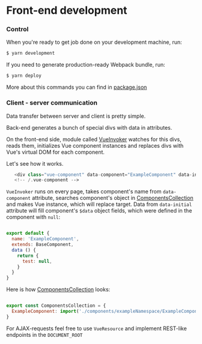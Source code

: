 # Front-end development

### Control

When you're ready to get job done on your development machine, run:

```bash
$ yarn development
```

If you need to generate production-ready Webpack bundle, run:

```bash
$ yarn deploy
```

More about this commands you can find in [package.json](./../package.json)

### Client - server communication

Data transfer between server and client is pretty simple.

Back-end generates a bunch of special divs with data in attributes.

On the front-end side, module called [VueInvoker](./../local/assets/source/vue/VueInvoker.js) watches for this divs, reads them, initializes Vue component instances
 and replaces divs with Vue's virtual DOM for each component. 
 
Let's see how it works.
 
 ```php
    <div class="vue-component" data-component="ExampleComponent" data-initial='"{"test":"value"}"'></div>
    <!-- /.vue-component -->
 ```

`VueInvoker` runs on every page, takes component's name from `data-component` attribute, searches component's object in [ComponentsCollection](./../local/assets/source/vue/ComponentsCollection.js) and makes Vue instance, which will replace target. Data from `data-initial` attribute will fill component's `$data` object fields, which were defined in the component with `null`:

```js

export default {
  name: 'ExampleComponent',
  extends: BaseComponent,
  data () {
    return {
      test: null,
    }
  }
}
```

Here is how [ComponentsCollection](./../local/assets/source/vue/ComponentsCollection.js) looks:

```js

export const ComponentsCollection = {
  ExampleComponent: import('./components/exampleNamespace/ExampleComponent/component.vue' /* webpackChunkName: "Example" */),
}
```

For AJAX-requests feel free to use `VueResource` and implement REST-like endpoints in the `DOCUMENT_ROOT`